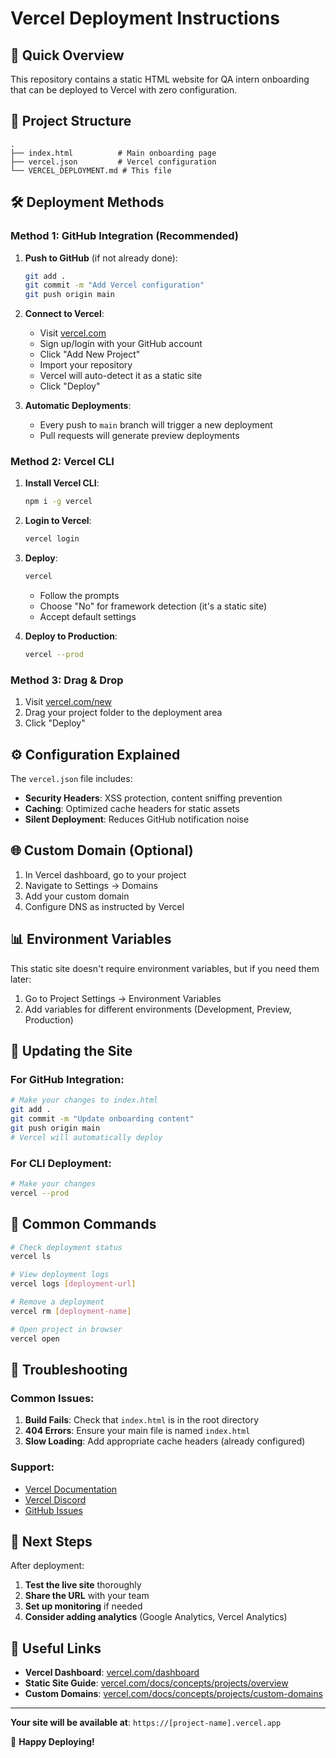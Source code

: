 # Vercel Deployment Instructions

## 🚀 Quick Overview
This repository contains a static HTML website for QA intern onboarding that can be deployed to Vercel with zero configuration.

## 📁 Project Structure
```
.
├── index.html          # Main onboarding page
├── vercel.json         # Vercel configuration
└── VERCEL_DEPLOYMENT.md # This file
```

## 🛠️ Deployment Methods

### Method 1: GitHub Integration (Recommended)

1. **Push to GitHub** (if not already done):
   ```bash
   git add .
   git commit -m "Add Vercel configuration"
   git push origin main
   ```

2. **Connect to Vercel**:
   - Visit [vercel.com](https://vercel.com)
   - Sign up/login with your GitHub account
   - Click "Add New Project"
   - Import your repository
   - Vercel will auto-detect it as a static site
   - Click "Deploy"

3. **Automatic Deployments**:
   - Every push to `main` branch will trigger a new deployment
   - Pull requests will generate preview deployments

### Method 2: Vercel CLI

1. **Install Vercel CLI**:
   ```bash
   npm i -g vercel
   ```

2. **Login to Vercel**:
   ```bash
   vercel login
   ```

3. **Deploy**:
   ```bash
   vercel
   ```
   - Follow the prompts
   - Choose "No" for framework detection (it's a static site)
   - Accept default settings

4. **Deploy to Production**:
   ```bash
   vercel --prod
   ```

### Method 3: Drag & Drop

1. Visit [vercel.com/new](https://vercel.com/new)
2. Drag your project folder to the deployment area
3. Click "Deploy"

## ⚙️ Configuration Explained

The `vercel.json` file includes:

- **Security Headers**: XSS protection, content sniffing prevention
- **Caching**: Optimized cache headers for static assets
- **Silent Deployment**: Reduces GitHub notification noise

## 🌐 Custom Domain (Optional)

1. In Vercel dashboard, go to your project
2. Navigate to Settings → Domains
3. Add your custom domain
4. Configure DNS as instructed by Vercel

## 📊 Environment Variables

This static site doesn't require environment variables, but if you need them later:

1. Go to Project Settings → Environment Variables
2. Add variables for different environments (Development, Preview, Production)

## 🔧 Updating the Site

### For GitHub Integration:
```bash
# Make your changes to index.html
git add .
git commit -m "Update onboarding content"
git push origin main
# Vercel will automatically deploy
```

### For CLI Deployment:
```bash
# Make your changes
vercel --prod
```

## 📝 Common Commands

```bash
# Check deployment status
vercel ls

# View deployment logs
vercel logs [deployment-url]

# Remove a deployment
vercel rm [deployment-name]

# Open project in browser
vercel open
```

## 🐛 Troubleshooting

### Common Issues:

1. **Build Fails**: Check that `index.html` is in the root directory
2. **404 Errors**: Ensure your main file is named `index.html`
3. **Slow Loading**: Add appropriate cache headers (already configured)

### Support:
- [Vercel Documentation](https://vercel.com/docs)
- [Vercel Discord](https://vercel.com/discord)
- [GitHub Issues](https://github.com/vercel/vercel/issues)

## 🎯 Next Steps

After deployment:

1. **Test the live site** thoroughly
2. **Share the URL** with your team
3. **Set up monitoring** if needed
4. **Consider adding analytics** (Google Analytics, Vercel Analytics)

## 🔗 Useful Links

- **Vercel Dashboard**: [vercel.com/dashboard](https://vercel.com/dashboard)
- **Static Site Guide**: [vercel.com/docs/concepts/projects/overview](https://vercel.com/docs/concepts/projects/overview)
- **Custom Domains**: [vercel.com/docs/concepts/projects/custom-domains](https://vercel.com/docs/concepts/projects/custom-domains)

---

**Your site will be available at**: `https://[project-name].vercel.app`

🎉 **Happy Deploying!**